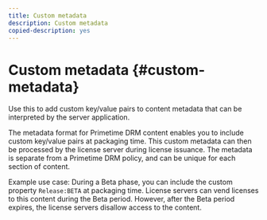 ```yaml
---
title: Custom metadata
description: Custom metadata
copied-description: yes
---
```


# Custom metadata {#custom-metadata}

Use this to add custom key/value pairs to content metadata that can be interpreted by the server application.

The metadata format for Primetime DRM content enables you to include custom key/value pairs at packaging time. This custom metadata can then be processed by the license server during license issuance. The metadata is separate from a Primetime DRM policy, and can be unique for each section of content.

Example use case: During a Beta phase, you can include the custom property `Release:BETA` at packaging time. License servers can vend licenses to this content during the Beta period. However, after the Beta period expires, the license servers disallow access to the content. 
